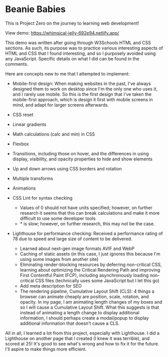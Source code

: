 # Beanie Babies

This is Project Zero on the journey to learning web development!

View demo: https://whimsical-jelly-692e94.netlify.app/

This demo was written after going through W3Schools HTML and CSS sections. As such, its purpose was to practice various interesting aspects of HTML and CSS that I found interesting, and so I purposely avoided using any JavaScript. Specific details on what I did can be found in the comments.

Here are concepts new to me that I attempted to implement:

- Mobile-first design: When making websites in the past, I've always designed them to work on desktop since I'm the only one who uses it, and I rarely use mobile. So this is the first design that I've taken the mobile-first approach, which is design it first with mobile screens in mind, and adapt for larger screens afterwards.
- CSS reset
- Linear gradients
- Math calculations (calc and min) in CSS
- Flexbox
- Transitions, including those on hover, and the differences in using display, visibility, and opacity properties to hide and show elements
- Up and down arrows using CSS borders and rotation
- Multiple transforms
- Animations
- CSS Lint for syntax checking
  - Values of 0 should not have units specified; however, on further research it seems that this can break calculations and make it more difficult to use some developer tools
  - \* is slow; however, on further research, this may not be the case.
- Lighthouse for performance checking: Received a performance rating of 78 due to speed and large size of content to be delivered.

  - Learned about next-gen image formats AVIF and WebP
  - Caching of static assets (in this case, I just ignores this because I'm using some images from another site)
  - Eliminating render-blocking resources by deferring non-critical CSS, learning about optimizing the Critical Rendering Path and improving First Contentful Paint (FCP), including asynchronously loading non-critical CSS files (technically uses some JavaScript but I let this go)
  - Add meta description for SEO
  - The rendering pipeline, Cumulative Layout Shift (CLS): 4 things a browser can animate cheaply are position, scale, rotation, and opacity. In my page, I am animating length changes of my boxes and so I will cause a Cumulative Layout Shift. What this suggests is that instead of animating a length change to display additional information, I should perhaps create a modal/popup to display additional information that doesn't cause a CLS.

All in all, I learned a lot from this project, especially with Lighthouse. I did a Lighthouse on another page that I created (I knew it was terrible), and scored at 25! It's good to see what's wrong and how to fix it for the future. I'll aspire to make things more efficient.
